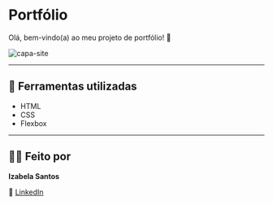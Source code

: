 # Portfólio  

Olá, bem-vindo(a) ao meu projeto de portfólio! 🚀  

![capa-site](https://github.com/user-attachments/assets/63540337-6300-4a7e-a7c1-e9e07ca05bb3)

---

## 🔧 Ferramentas utilizadas  

- HTML  
- CSS  
- Flexbox  

---

## 👩‍💻 Feito por  

**Izabela Santos**  

📌 [LinkedIn](https://www.linkedin.com/in/izabela-santos-de-souza)  
